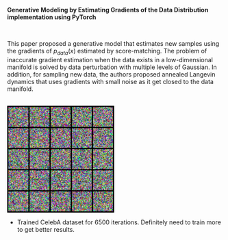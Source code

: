 **Generative Modeling by Estimating Gradients of the Data Distribution implementation using PyTorch**

</br>

This paper proposed a generative model that estimates new samples using the gradients of $p_{data}(x)$ estimated by score-matching. The problem of inaccurate gradient estimation when the data exists in a low-dimensional manifold is solved by data perturbation with multiple levels of Gaussian. In addition, for sampling new data, the authors proposed annealed Langevin dynamics that uses gradients with small noise as it get closed to the data manifold.

</br>

<img src="figure/movie.gif" width="250" align="center">

</br>

- Trained CelebA dataset for 6500 iterations. Definitely need to train more to get better results.
